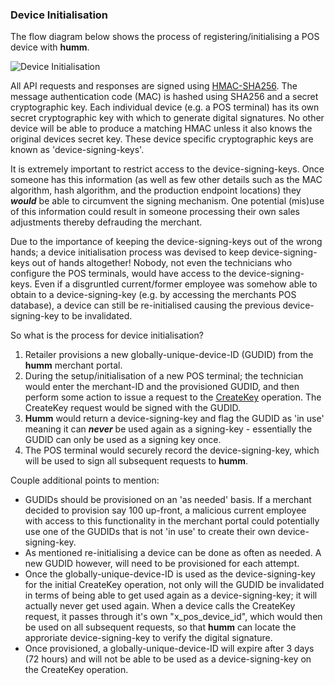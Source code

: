  <h3>Device Initialisation</h3>

The flow diagram below shows the process of registering/initialising a POS device with **humm**.

<img src="/img/flows/device-initialisation.png" alt="Device Initialisation">

All API requests and responses are signed using <a href="https://en.wikipedia.org/wiki/Hash-based_message_authentication_code">HMAC-SHA256</a>. The message authentication code (MAC) is hashed using SHA256 and a secret cryptographic key. Each individual device (e.g. a POS terminal) has its own secret cryptographic key with which to generate digital signatures. No other device will be able to produce a matching HMAC unless it also knows the original devices secret key. These device specific cryptographic keys are known as 'device-signing-keys'.

It is extremely important to restrict access to the device-signing-keys. Once someone has this information (as well as few other details such as the MAC algorithm, hash algorithm, and the production endpoint locations) they ***would*** be able to circumvent the signing mechanism. One potential (mis)use of this information could result in someone processing their own sales adjustments thereby defrauding the merchant.

Due to the importance of keeping the device-signing-keys out of the wrong hands; a device initialisation process was devised to keep device-signing-keys out of hands altogether! Nobody, not even the technicians who configure the POS terminals, would have access to the device-signing-keys. Even if a disgruntled current/former employee was somehow able to obtain to a device-signing-key (e.g. by accessing the merchants POS database), a device can still be re-initialised causing the previous device-signing-key to be invalidated.

So what is the process for device initialisation?

1. Retailer provisions a new globally-unique-device-ID (GUDID) from the **humm** merchant portal.
2. During the setup/initialisation of a new POS terminal; the technician would enter the merchant-ID and the provisioned GUDID, and then perform some action to issue a request to the <a href="/api/create_key/">CreateKey</a> operation. The CreateKey request would be signed with the GUDID.
3. **Humm** would return a device-signing-key and flag the GUDID as 'in use' meaning it can ***never*** be used again as a signing-key - essentially the GUDID can only be used as a signing key once.
4. The POS terminal would securely record the device-signing-key, which will be used to sign all subsequent requests to **humm**.

Couple additional points to mention:

* GUDIDs should be provisioned on an 'as needed' basis. If a merchant decided to provision say 100 up-front, a malicious current employee with access to this functionality in the merchant portal could potentially use one of the GUDIDs that is not 'in use' to create their own device-signing-key.
* As mentioned re-initialising a device can be done as often as needed. A new GUDID however, will need to be provisioned for each attempt. 
* Once the globally-unique-device-ID is used as the device-signing-key for the initial CreateKey operation, not only will the GUDID be invalidated in terms of being able to get used again as a device-signing-key; it will actually never get used again. When a device calls the CreateKey request, it passes through it's own "x_pos_device_id", which would then be used on all subsequent requests, so that **humm** can locate the approriate device-signing-key to verify the digital signature.
* Once provisioned, a globally-unique-device-ID will expire after 3 days (72 hours) and will not be able to be used as a device-signing-key on the CreateKey operation.
